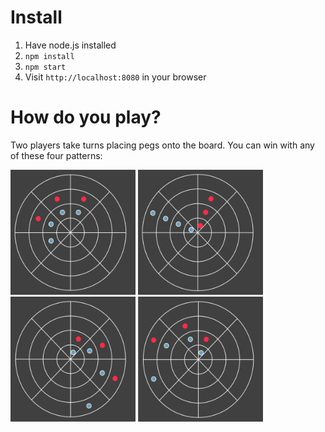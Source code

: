 # Install

1. Have node.js installed
2. `npm install`
3. `npm start`
4. Visit `http://localhost:8080` in your browser

# How do you play?

Two players take turns placing pegs onto the board. You can win with any of these four patterns:

<img src="https://raw.githubusercontent.com/ridoy/coordinates-web/master/img/circular.png" width="200" height="200">
<img src="https://raw.githubusercontent.com/ridoy/coordinates-web/master/img/outward.png" width="200" height="200">
<img src="https://raw.githubusercontent.com/ridoy/coordinates-web/master/img/cw%20spiral.png" width="200" height="200">
<img src="https://raw.githubusercontent.com/ridoy/coordinates-web/master/img/ccw%20spiral.png" width="200" height="200">
